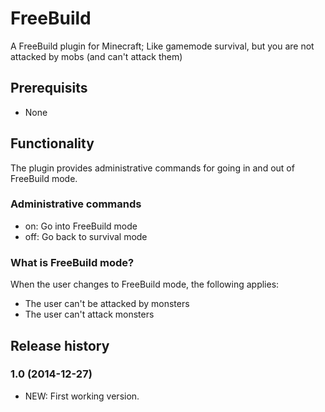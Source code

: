 # FreeBuild

A FreeBuild plugin for Minecraft; Like gamemode survival, but you are not attacked by mobs (and can't attack them)

## Prerequisits

* None

## Functionality

The plugin provides administrative commands for going in and out of FreeBuild mode.

### Administrative commands

* on: Go into FreeBuild mode
* off: Go back to survival mode

### What is FreeBuild mode?

When the user changes to FreeBuild mode, the following applies:

* The user can't be attacked by monsters
* The user can't attack monsters

## Release history

### 1.0 (2014-12-27)

* NEW: First working version.
